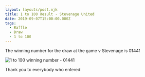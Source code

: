 ```yaml
---
layout: layouts/post.njk
title: 1 to 100 Result - Stevenage United
date: 2019-09-07T15:00:00.000Z
tags:
  - Raffle
  - Draw
  - 1 to 100
---
```

The winning number for the draw at the game v Stevenage is 01441

![1 to 100 winning number - 01441](/images/ed3rzakxkaa4znv.jpeg "1 to 100 winning number - 01441")

Thank you to everybody who entered
